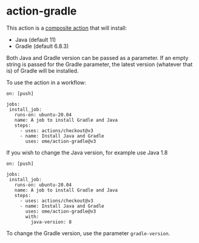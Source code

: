 # action-gradle

This action is a [composite action](https://docs.github.com/en/actions/creating-actions/creating-a-composite-action)
that will install:
 - Java (default 11)
 - Gradle (default 6.8.3)

Both Java and Gradle version can be passed as a parameter.
If an empty string is passed for the Gradle parameter, the latest version (whatever that is) of Gradle will be installed.

 To use the action in a workflow:

 ```
on: [push]

jobs:
  install_job:
    runs-on: ubuntu-20.04
    name: A job to install Gradle and Java
    steps:
      - uses: actions/checkout@v3
      - name: Install Java and Gradle
        uses: ome/action-gradle@v3
 ```

If you wish to change the Java version, for example use Java 1.8

 ```
on: [push]

jobs:
  install_job:
    runs-on: ubuntu-20.04
    name: A job to install Gradle and Java
    steps:
      - uses: actions/checkout@v3
      - name: Install Java and Gradle
        uses: ome/action-gradle@v3
        with:
          java-version: 8
 ```

 To change the Gradle version, use the parameter ``gradle-version``.
